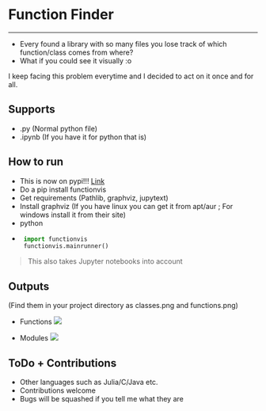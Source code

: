 # Function Finder 
 -----
 
 - Every found a library with so many files you lose track of which function/class comes from where?
 - What if you could see it visually :o
 
 I keep facing this problem everytime and I decided to act on it once and for all.

## Supports

- .py (Normal python file)
- .ipynb (If you have it for python that is)

## How to run

 - This is now on pypi!!! [Link](https://pypi.org/project/functionvis/)
 - Do a pip install functionvis
 - Get requirements (Pathlib, graphviz, jupytext)
 - Install graphviz (If you have linux you can get it from apt/aur ; For windows install it from their site)
 - python
 - ```py
    import functionvis
    functionvis.mainrunner()
    ```
> This also takes Jupyter notebooks into account

 ## Outputs

(Find them in your project directory as classes.png and functions.png)

 - Functions
![](./classes.png)
 
 - Modules
 ![](./functions.png)
 
 ## ToDo + Contributions
 
 - Other languages such as Julia/C/Java etc.
 - Contributions welcome
 - Bugs will be squashed if you tell me what they are
